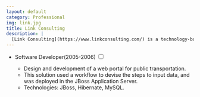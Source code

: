 ```yaml
---
layout: default
category: Professional
img: link.jpg
title: Link Consulting
description: |
  [Link Consulting](https://www.linkconsulting.com/) is a technology-based group in Portugal that develops its activities in various areas of information technology. Technology activity areas include systems integration, information technology and portals, fleet management, positioning solutions, mobile solutions, and quality audits. Most of the customers come from major Portuguese companies, with particular emphasis on the leading telecom operators.
---
```


- Software Developer<span class="btn-xs">(2005-2006)</span>
  <input type="checkbox" class="read-more-state" id="post-link-link-1" />
  <label for="post-link-link-1" class="btn-link btn-xs read-more-trigger"></label>
  <div class="read-more-target">
    <ul>
      <li>Design and development of a web portal for public transportation.</li>
      <li>This solution used a workflow to devise the steps to input data, and was deployed in the JBoss Application Server.</li>
      <li>Technologies: JBoss, Hibernate, MySQL.</li>
    </ul>
  </div>
